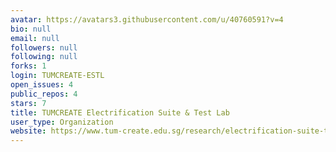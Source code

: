```yaml
---
avatar: https://avatars3.githubusercontent.com/u/40760591?v=4
bio: null
email: null
followers: null
following: null
forks: 1
login: TUMCREATE-ESTL
open_issues: 4
public_repos: 4
stars: 7
title: TUMCREATE Electrification Suite & Test Lab
user_type: Organization
website: https://www.tum-create.edu.sg/research/electrification-suite-test-lab
---
```

